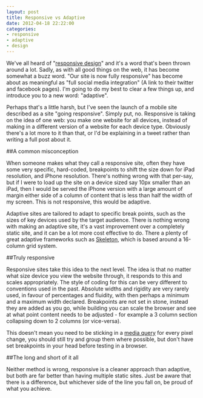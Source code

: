 ```yaml
---
layout: post
title: Responsive vs Adaptive
date: 2012-04-18 22:22:00
categories:
- responsive
- adaptive
- design
---
```


We've all heard of "[responsive design](https://twitter.com/rwd)" and it's a word that's been thrown around a lot. Sadly, as with all good things on the web, it has become somewhat a buzz word. "Our site is now fully responsive" has become about as meaningful as "full social media integration" (A link to their twitter and facebook pages). I'm going to do my best to clear a few things up, and introduce you to a new word: "adaptive".

Perhaps that's a little harsh, but I've seen the launch of a mobile site described as a site "going responsive". Simply put, no. Responsive is taking on the idea of one web: you make one website for all devices, instead of making in a different version of a website for each device type. Obviously there's a lot more to it than that, or I'd be explaining in a tweet rather than writing a full post about it.

##A common misconception

When someone makes what they call a responsive site, often they have some very specific, hard-coded, breakpoints to shift the size down for iPad resolution, and iPhone resolution. There's nothing wrong with that per-say, but if I were to load up the site on a device sized say 10px smaller than an iPad, then I would be served the iPhone version with a large amount of margin either side of a column of content that is less than half the width of my screen. This is not responsive, this would be adaptive.

Adaptive sites are tailored to adapt to specific break points, such as the sizes of key devices used by the target audience. There is nothing wrong with making an adaptive site, it's a vast improvement over a completely static site, and it can be a lot more cost effective to do. There a plenty of great adaptive frameworks such as [Skeleton](http://getskeleton.com/), which is based around a 16-column grid system.

##Truly responsive

Responsive sites take this idea to the next level. The idea is that no matter what size device you view the website through, it responds to this and scales appropriately. The style of coding for this can be very different to conventions used in the past. Absolute widths and rigidity are very rarely used, in favour of percentages and fluidity, with then perhaps a minimum and a maximum width declared. Breakpoints are not set in stone, instead they are added as you go, while building you can scale the browser and see at what point content needs to be adjusted - for example a 3 column section collapsing down to 2 columns (or vice-versa).

This doesn't mean you need to be sticking in a [media query](http://www.css3.info/preview/media-queries/) for every pixel change, you should still try and group them where possible, but don't have set breakpoints in your head before testing in a browser.

##The long and short of it all

Neither method is wrong, responsive is a cleaner approach than adaptive, but both are far better than having multiple static sites. Just be aware that there is a difference, but whichever side of the line you fall on, be proud of what you achieve.